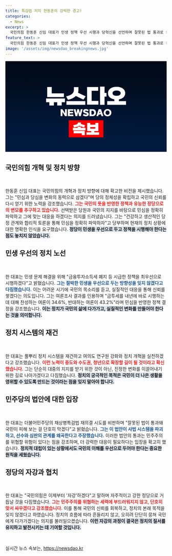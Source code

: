 ```yaml
---
title: 특검법 저지 한동훈의 강력한 경고!
categories:
  - News
excerpt: >
  국민의힘 한동훈 신임 대표가 민생 정책 우선 시행과 당혁신을 선언하며 잘못된 법 통과로 국민 피해는 단호히 막겠다고 강조했다. 정치 개혁과 민심 반영을 통해 국민 신뢰를 되찾겠다는 계획이 주목받고 있다.
feature_text: >
  국민의힘 한동훈 신임 대표가 민생 정책 우선 시행과 당혁신을 선언하며 잘못된 법 통과로 국민 피해는 단호히 막겠다고 강조했다. 정치 개혁과 민심 반영을 통해 국민 신뢰를 되찾겠다는 계획이 주목받고 있다.
image: '/assets/img/newsdao_breakingnews.jpg'
---
```


<p><img src="/assets/img/newsdao_breakingnews.jpg" alt="ontimetimes 속보" /></p>

<h2 data-ke-size="size26">국민의힘 개혁 및 정치 방향</h2>

<p data-ke-size="size16">&nbsp;</p>

<p>한동훈 신임 대표는 국민의힘의 개혁과 정치 방향에 대해 확고한 비전을 제시했습니다. 그는 "민심과 당심을 변화의 동력으로 삼겠다"며 당의 정체성을 확립하고 국민의 신뢰를 다시 얻기 위한 노력을 강조했습니다. <b><span style="color: #ee2323;">그는 국민의 뜻을 반영한 정책과 유능한 정당으로의 변모를 추구하고 있습니다.</span></b> 선택받은 당원과 국민의 지지를 바탕으로 민심을 정확히 파악하고 그에 맞는 대응을 하겠다는 의지를 드러냈습니다. 그는 "건강하고 생산적인 당정 관계와 합리적 토론을 통해 민심을 정확히 파악하자"고 당부하며 현재의 정치 상황에 대한 명확한 인식을 요구했습니다. <b><span style="background-color: #21538527;">정당이 민생을 우선으로 두고 정책을 시행해야 한다는 점도 놓치지 않았습니다.</span></b></p>

<h2 data-ke-size="size26">민생 우선의 정치 노선</h2>

<p data-ke-size="size16">&nbsp;</p>

<p>한 대표는 민생 문제 해결을 위해 "금융투자소득세 폐지 등 시급한 정책을 최우선으로 시행하겠다"고 밝혔습니다. <b><span style="color: #1a5490;">그는 절박한 민생을 우선으로 두는 방향성을 잊지 않겠다고 다짐했습니다.</span></b> 이는 어려운 시기에 국민의 목소리를 듣고, 실질적인 대응을 통해 신뢰를 쌓겠다는 의도입니다. 그는 여론조사 결과를 인용하며 "금투세를 내년에 바로 시행하는 데 대해 찬성하는 여론이 34.6%, 반대하는 여론이 43.2%"라며 민심을 반영한 정책 결정을 강조했습니다. <b><span style="background-color: #21538527;">이는 정치가 국민의 삶에 다가가고, 실질적인 변화를 만들어야 한다는 것을 의미합니다.</span></b></p>

<h2 data-ke-size="size26">정치 시스템의 재건</h2>

<p data-ke-size="size16">&nbsp;</p>

<p>한 대표는 풀뿌리 정치 시스템을 재건하고 여의도 연구원 강화와 정치 개혁을 실천하겠다고 강조했습니다. <b><span style="color: #ee2323;">이런 노력이 중도와 수도권, 청년으로 확장할 길이 될 것이라고 확신했습니다.</span></b> 그는 단순히 대중의 지지를 받기 위한 것이 아닌, 진정한 변화를 이끌어내기 위한 길로 나아가겠다고 다짐했습니다. <b><span style="background-color: #21538527;">정치의 궁극적인 목적은 국민이 더 나은 생활을 영위할 수 있도록 만드는 것이라는 점을 잊지 말아야 합니다.</span></b></p>

<h2 data-ke-size="size26">민주당의 법안에 대한 입장</h2>

<p data-ke-size="size16">&nbsp;</p>

<p>한 대표는 더불어민주당의 채상병특검법 재의결 시도를 비판하며 "잘못된 법이 통과돼 국민이 피해 보는 걸 단호히 막겠다"고 밝혔습니다. <b><span style="color: #1a5490;">그는 이 법안이 사법 시스템을 파괴하고, 선수와 심판의 관계를 왜곡한다고 주장했습니다.</span></b> 이러한 법안의 통과는 민주주의를 위협할 위험이 있다는 점을 강조하며, 더 강력한 대응이 필요하다는 입장을 확고히 했습니다. <b><span style="background-color: #21538527;">정치적 대립이 있는 상황에서도 국민의 이해를 우선으로 두어야 한다는 중요한 원칙을 세웠습니다.</span></b></p>

<h2 data-ke-size="size26">정당의 자강과 협치</h2>

<p data-ke-size="size16">&nbsp;</p>

<p>한 대표는 "국민의힘은 이제부터 '자강'하겠다"고 말하며 자주적이고 강한 정당으로 거듭날 것을 다짐했습니다. <b><span style="color: #ee2323;">그는 민주주의를 위협하는 세력에 부드러워지지 않고, 단호히 맞서 싸우겠다고 강조했습니다.</span></b> 이를 통해 국민의 신뢰를 회복하고, 정치의 본래 목적을 잊지 않겠다고 하였습니다. 정치의 흐름에 따라 흔들리지 않고, 오히려 단단히 뭉쳐 국민에게 다가가겠다는 의지를 불러일으켰습니다. <b><span style="background-color: #21538527;">이런 자강의 과정이 결국은 정치의 질서를 유지하고 발전시키는 데 기여할 것입니다.</span></b></p>

<p data-ke-size="size16">&nbsp;</p>
실시간 뉴스 속보는, <a href="https://newsdao.kr" rel="dofollow">https://newsdao.kr</a>


